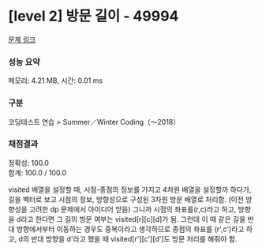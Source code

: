 # [level 2] 방문 길이 - 49994 

[문제 링크](https://school.programmers.co.kr/learn/courses/30/lessons/49994) 

### 성능 요약

메모리: 4.21 MB, 시간: 0.01 ms

### 구분

코딩테스트 연습 > Summer／Winter Coding（～2018）

### 채점결과

정확성: 100.0<br/>합계: 100.0 / 100.0

visited 배열을 설정할 때,
시점-종점의 정보를 가지고 4차원 배열을 설정할까 하다가, 길을 벡터로 보고
시점의 정보, 방향성으로 구성된 3차원 방문 배열로 처리함. (이전 방향성을 고려한 dp 문제에서 아이디어 얻음)
그니까 시점의 좌표를(r,c)라고 하고, 방향을 d라고 한다면
그 길의 방문 여부는 visited[r][c][d]가 됨.
그런데 이 때 같은 길을 반대 방향에서부터 이동하는 경우도 중복이라고 생각하므로
종점의 좌표를 (r',c')라고 하고, d의 반대 방향을 d'라고 했을 때
visited[r'][c'][d']도 방문 처리를 해줘야 함.
